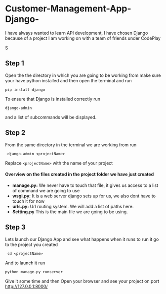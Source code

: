 # Customer-Management-App-Django-
I have always wanted to learn API development, I have chosen Django because of a project I am working on with a team of friends under CodePlay

S
## Step 1

Open the the directory in which you are going to be working from make sure your have python installed and then open the terminal and run

```pwsh
pip install django
```
To ensure that Django is installed correctly run
```pwsh
django-admin
```
and a list of subcommands will be displayed.

## Step 2
From the same directory in the terminal we are working from run
```
 django-admin <projectName>

```
Replace `<projectName>` with the name of your project

#### Overview on the files created in the project folder we have just created

- **manage.py:** We never have to touch that file, it gives us access to a list of command we are going to use
- **wsgi.py:** It is a web server django sets up for us, we also dont have to touch it for now
- **urls.py:** Url routing system. We will add a list of paths here.
- **Setting.py** This is the main file we are going to be using.

## Step 3
Lets launch our Django App and see what happens when it runs 
to run it go to the project you created
```pwsh
 cd <projectName>
```
And to launch it run
```pwsh
python manage.py runserver
```
Give it some time and then Open your browser and  see your project on port http://127.0.0.1:8000/


